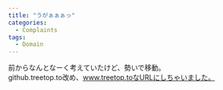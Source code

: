 ```yaml
---
title: "うがぁぁぁっ"
categories:
  - Complaints
tags:
  - Domain
---
```

前からなんとなーく考えていたけど、勢いで移動。  
github.treetop.to改め、www.treetop.toなURLにしちゃいました。